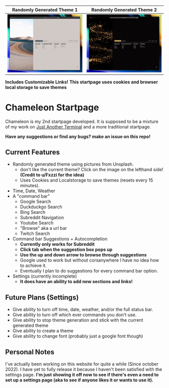 

Randomly Generated Theme 1 | Randomly Generated Theme 2
:--:|:--:
![Chameleon Example](/README/ex1.jpeg?raw=true) |![Chameleon Example](/README/ex2.jpeg?raw=true)

**Includes Customizable Links!** **This startpage uses cookies and browser local storage to save themes**

# Chameleon Startpage

Chameleon is my 2nd startpage developed. It is supposed to be a mixture of my work on [Just Another Terminal](https://github.com/ofelizestevez/Just-Another-Terminal) and a more traditional startpage.

**Have any suggestions or find any bugs? make an issue on this repo!**

## Current Features

* Randomly generated theme using pictures from Unsplash.
   * don't like the current theme? Click on the image on the lefthand side! **(Credit to u/Fxzzi for the idea)**
   * Uses Cookies and Localstorage to save themes (resets every 15 minutes).
* Time, Date, Weather
* A "command bar"
   * Google Search
   * Duckduckgo Search
   * Bing Search
   * Subreddit Navigation
   * Youtube Search
   * "Browse" aka a url bar
   * Twitch Search
* Command bar Suggestions + Autocompletion
   * **Currently only works for Subreddit**
   * **Click tab when the suggestion box pops up**
   * **Use the up and down arrow to browse through suggestions** 
   * Google used to work but without corsanywhere I have no idea how to achieve it.
   * Eventually I plan to do suggestions for every command bar option.
* Settings (currently incomplete)
   * **It does have an ability to add new sections and links!**

## Future Plans (Settings)
* Give ability to turn off time, date, weather, and/or the full status bar.
* Give ability to turn off which ever commands you don't use.
* Give ability to stop theme generation and stick with the current generated theme
* Give ability to create a theme
* Give ability to change font (probably just a google font though)

## Personal Notes

I've actually been working on this website for quite a while (Since october 2022). I have yet to fully release it because I haven't been satisfied with the settings page. **I'm just showing it off now to see if there's even a need to set up a settings page (aka to see if anyone likes it or wants to use it).**